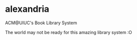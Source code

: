 # alexandria
ACM@UIUC's Book Library System

The world may not be ready for this amazing library system :O
